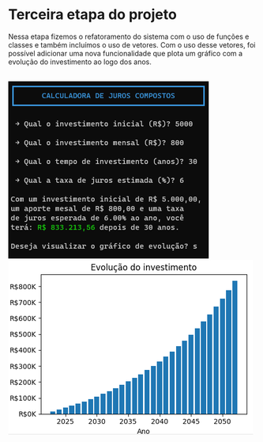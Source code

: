 # Terceira etapa do projeto

Nessa etapa fizemos o refatoramento do sistema com o uso de funções e classes e também incluímos o uso de vetores. Com o uso desse vetores, foi possível adicionar uma nova funcionalidade que plota um gráfico com a evolução do investimento ao logo dos anos.

<br>
<div>
  <img src="https://raw.githubusercontent.com/genesluna/ads-cesmac/main/comp-interest-calc/EA3/screenshot01.png" alt="app screenshot"/>
  <img src="https://raw.githubusercontent.com/genesluna/ads-cesmac/main/comp-interest-calc/EA3/screenshot02.png" alt="chart screenshot"/>
</div>
